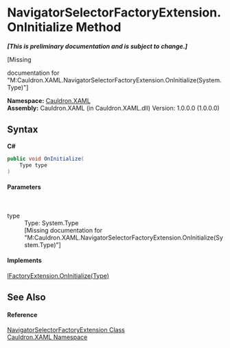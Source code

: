 # NavigatorSelectorFactoryExtension.OnInitialize Method 
 _**\[This is preliminary documentation and is subject to change.\]**_

\[Missing <summary> documentation for "M:Cauldron.XAML.NavigatorSelectorFactoryExtension.OnInitialize(System.Type)"\]

**Namespace:**&nbsp;<a href="N_Cauldron_XAML">Cauldron.XAML</a><br />**Assembly:**&nbsp;Cauldron.XAML (in Cauldron.XAML.dll) Version: 1.0.0.0 (1.0.0.0)

## Syntax

**C#**<br />
``` C#
public void OnInitialize(
	Type type
)
```


#### Parameters
&nbsp;<dl><dt>type</dt><dd>Type: System.Type<br />\[Missing <param name="type"/> documentation for "M:Cauldron.XAML.NavigatorSelectorFactoryExtension.OnInitialize(System.Type)"\]</dd></dl>

#### Implements
<a href="M_Cauldron_Activator_IFactoryExtension_OnInitialize">IFactoryExtension.OnInitialize(Type)</a><br />

## See Also


#### Reference
<a href="T_Cauldron_XAML_NavigatorSelectorFactoryExtension">NavigatorSelectorFactoryExtension Class</a><br /><a href="N_Cauldron_XAML">Cauldron.XAML Namespace</a><br />